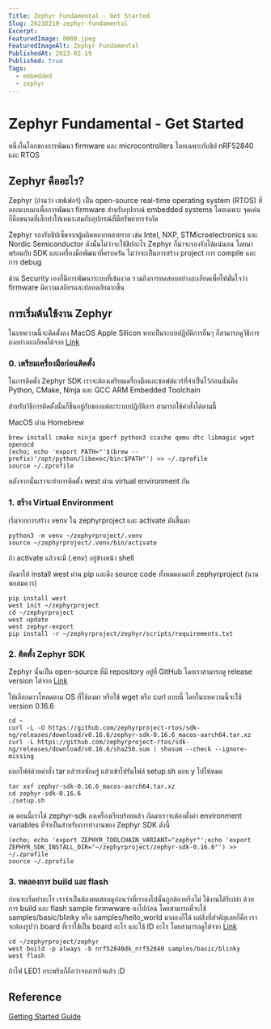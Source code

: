 ```yaml
---
Title: Zephyr Fundamental - Get Started
Slug: 20230219-zephyr-fundamental
Excerpt:
FeaturedImage: 0000.jpeg
FeaturedImageAlt: Zephyr Fundamental
PublishedAt: 2023-02-19
Published: true
Tags:
  - embedded
  - zephyr
---
```


# Zephyr Fundamental - Get Started

หนึ่งในโลกของการพัฒนา firmware และ microcontrollers โดยเฉพาะกับชิป nRF52840 และ RTOS

## Zephyr คืออะไร?

Zephyr (อ่านว่า เซฟเฟอร์) เป็น open-source real-time operating system (RTOS) ที่ออกแบบมาเพื่อการพัฒนา firmware สำหรับอุปกรณ์ embedded systems โดยเฉพาะ จุดเด่นก็คือขนาดที่เล็กทำให้เหมาะสมกับอุปกรณ์ที่มีทรัพยากรจำกัด

Zephyr รองรับชิปเซ็ตจากผู้ผลิตหลากหลายราย เช่น Intel, NXP, STMicroelectronics และ Nordic Semiconductor ดังนั้นไม่ว่าจะใช้ชิปอะไร Zephyr ก็น่าจะรองรับได้แน่นอน โดยมาพร้อมกับ SDK และเครื่องมือพัฒนาที่ครบครัน ไม่ว่าจะเป็นการสร้าง project การ compile และการ debug

ด้าน Security เองก็มีการพัฒนาระบบที่เข้มงวด รวมถึงการทดสอบอย่างละเอียดเพื่อให้มั่นใจว่า firmware มีความเสถียรและปลอดภัยมากขึ้น

## การเริ่มต้นใช้งาน Zephyr

ในบทความนี้จะติดตั้งลง MacOS Apple Silicon หากเป็นระบบปฏิบัติการอื่นๆ ก็สามารถดูวิธีการลงอย่างละเอียดได้จาก [Link](https://docs.zephyrproject.org/latest/develop/getting_started/index.html)

### 0. เตรียมเครื่องมือก่อนติดตั้ง

ในการติดตั้ง Zephyr SDK เราจะต้องเตรียมเครื่องมือและซอฟต์แวร์ที่จำเป็นไว้ก่อนนั่นคือ Python, CMake, Ninja และ GCC ARM Embedded Toolchain

สำหรับวิธีการติดตั้งนั้นก็ขึ้นอยู่กับของแต่ละระบบปฏิบัติการ สามารถใช้คำสั่งได้ตามนี้

MacOS ผ่าน Homebrew

```shell
brew install cmake ninja gperf python3 ccache qemu dtc libmagic wget openocd
(echo; echo 'export PATH="'$(brew --prefix)'/opt/python/libexec/bin:$PATH"') >> ~/.zprofile
source ~/.zprofile
```

หลังจากนั้นเราจะทำการติดตั้ง west ผ่าน virtual environment กัน

### 1. สร้าง Virtual Environment

เริ่มจากการสร้าง venv ใน zephyrproject และ activate มันขึ้นมา

```shell
python3 -m venv ~/zephyrproject/.venv
source ~/zephyrproject/.venv/bin/activate
```

ถ้า activate แล้วจะมี (.env) อยู่ข้างหน้า shell

ถัดมาให้ install west ผ่าน pip และดึง source code ทั้งหมดลงมาที่ zephyrproject (นานพอสมควร)

```shell
pip install west
west init ~/zephyrproject
cd ~/zephyrproject
west update
west zephyr-export
pip install -r ~/zephyrproject/zephyr/scripts/requirements.txt
```

### 2. ติดตั้ง Zephyr SDK

Zephyr นั้นเป็น open-source ที่มี repository อยู่ที่ GitHub โดยเราสามารถดู release version ได้จาก [Link](https://github.com/zephyrproject-rtos/sdk-ng/releases)

ให้เลือกดาวโหลดตาม OS ที่ใช้ลงมา หรือใช้ wget หรือ curl แบบนี้ โดยในบทความนี้จะใช้ version 0.16.6

```shell
cd ~
curl -L -O https://github.com/zephyrproject-rtos/sdk-ng/releases/download/v0.16.6/zephyr-sdk-0.16.6_macos-aarch64.tar.xz
curl -L https://github.com/zephyrproject-rtos/sdk-ng/releases/download/v0.16.6/sha256.sum | shasum --check --ignore-missing
```

แตกไฟล์ด้วยคำสั่ง tar แล้วรอซักครู่ แล้วเข้าไปรันไฟล์ setup.sh ตอบ y ไปให้หมด

```shell
tar xvf zephyr-sdk-0.16.6_macos-aarch64.tar.xz
cd zephyr-sdk-0.16.6
./setup.sh
```

ณ ตอนนี้เราได้ zephyr-sdk ลงเครื่องเรียบร้อยแล้ว ถัดมาเราจะต้องตั้งค่า environment variables ที่จำเป็นสำหรับการทำงานของ Zephyr SDK ดังนี้

```shell
(echo; echo 'export ZEPHYR_TOOLCHAIN_VARIANT="zephyr"';echo 'export ZEPHYR_SDK_INSTALL_DIR="~/zephyrproject/zephyr-sdk-0.16.6"') >> ~/.zprofile
source ~/.zprofile
```

### 3. ทดลองการ build และ flash

ก่อนจะเริ่มทำอะไร เราจำเป็นต้องทดสอบดูก่อนว่าที่เราลงไปนั้นถูกต้องหรือไม่ ใช้งานได้รึเปล่า ด้วยการ build และ flash sample firmwware ลงไปก่อน โดยสามารถที่จะใช้ samples/basic/blinky หรือ samples/hello_world มาลองก็ได้ แต่สิ่งที่สำคัญเลยก็คือ เราจะต้องรูปว่า board ที่เราใช้เป็น board อะไร และใช้ ID อะไร โดยสามารถดูได้จาก [Link](https://docs.zephyrproject.org/latest/boards/index.html#boards)

```shell
cd ~/zephyrproject/zephyr
west build -p always -b nrf52840dk_nrf52840 samples/basic/blinky
west flash
```

ถ้าไฟ LED1 กระพริบก็ถือว่าจบภารกิจแล้ว :D

## Reference

[Getting Started Guide](https://docs.zephyrproject.org/latest/develop/getting_started/index.html)
